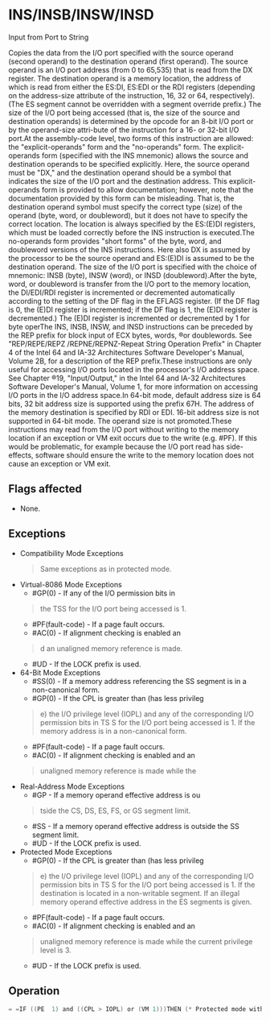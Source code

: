 # INS/INSB/INSW/INSD

Input from Port to String

Copies the data from the I/O port specified with the source operand (second operand) to the destination operand (first operand).
The source operand is an I/O port address (from 0 to 65,535) that is read from the DX register.
The destination operand is a memory location, the address of which is read from either the ES:DI, ES:EDI or the RDI registers (depending on the address-size attribute of the instruction, 16, 32 or 64, respectively).
(The ES segment cannot be overridden with a segment override prefix.) The size of the I/O port being accessed (that is, the size of the source and destination operands) is determined by the opcode for an 8-bit I/O port or by the operand-size attri-bute of the instruction for a 16- or 32-bit I/O port.At the assembly-code level, two forms of this instruction are allowed: the "explicit-operands" form and the "no-operands" form.
The explicit-operands form (specified with the INS mnemonic) allows the source and destination operands to be specified explicitly.
Here, the source operand must be "DX," and the destination operand should be a symbol that indicates the size of the I/O port and the destination address.
This explicit-operands form is provided to allow documentation; however, note that the documentation provided by this form can be misleading.
That is, the destination operand symbol must specify the correct type (size) of the operand (byte, word, or doubleword), but it does not have to specify the correct location.
The location is always specified by the ES:(E)DI registers, which must be loaded correctly before the INS instruction is executed.The no-operands form provides "short forms" of the byte, word, and doubleword versions of the INS instructions.
Here also DX is assumed by the processor to be the source operand and ES:(E)DI is assumed to be the destination operand.
The size of the I/O port is specified with the choice of mnemonic: INSB (byte), INSW (word), or INSD (doubleword).After the byte, word, or doubleword is transfer from the I/O port to the memory location, the DI/EDI/RDI register is incremented or decremented automatically according to the setting of the DF flag in the EFLAGS register.
(If the DF flag is 0, the (E)DI register is incremented; if the DF flag is 1, the (E)DI register is decremented.) The (E)DI register is incremented or decremented by 1 for byte operThe INS, INSB, INSW, and INSD instructions can be preceded by the REP prefix for block input of ECX bytes, words, ®or doublewords.
See "REP/REPE/REPZ /REPNE/REPNZ-Repeat String Operation Prefix" in Chapter 4 of the Intel 64 and IA-32 Architectures Software Developer's Manual, Volume 2B, for a description of the REP prefix.These instructions are only useful for accessing I/O ports located in the processor's I/O address space.
See Chapter ®19, "Input/Output," in the Intel 64 and IA-32 Architectures Software Developer's Manual, Volume 1, for more information on accessing I/O ports in the I/O address space.In 64-bit mode, default address size is 64 bits, 32 bit address size is supported using the prefix 67H.
The address of the memory destination is specified by RDI or EDI.
16-bit address size is not supported in 64-bit mode.
The operand size is not promoted.These instructions may read from the I/O port without writing to the memory location if an exception or VM exit occurs due to the write (e.g.
#PF).
If this would be problematic, for example because the I/O port read has side-effects, software should ensure the write to the memory location does not cause an exception or VM exit.

## Flags affected

- None.

## Exceptions

- Compatibility Mode Exceptions
  > Same exceptions as in protected mode.
- Virtual-8086 Mode Exceptions
  - #GP(0) - If any of the I/O permission bits in
  > the TSS for the I/O port being accessed is 1.
  - #PF(fault-code) - If a page fault occurs.
  - #AC(0) - If alignment checking is enabled an
  > d an unaligned memory reference is made.
  - #UD - If the LOCK prefix is used.
- 64-Bit Mode Exceptions
  - #SS(0) - If a memory address referencing the SS segment is in a non-canonical form.
  - #GP(0) - If the CPL is greater than (has less privileg
  > e) the I/O privilege level (IOPL) and any of the 
  > corresponding I/O permission bits in TS
  > S for the I/O port being accessed is 1.
  > If the memory address is in a non-canonical form.
  - #PF(fault-code) - If a page fault occurs.
  - #AC(0) - If alignment checking is enabled and an
  > unaligned memory reference is made while the 
- Real-Address Mode Exceptions
  - #GP - If a memory operand effective address is ou
  > tside the CS, DS, ES, FS, or GS segment limit.
  - #SS - If a memory operand effective address is outside the SS segment limit.
  - #UD - If the LOCK prefix is used.
- Protected Mode Exceptions
  - #GP(0) - If the CPL is greater than (has less privileg
  > e) the I/O privilege level (IOPL) and any of the 
  > corresponding I/O permission bits in TS
  > S for the I/O port being accessed is 1.
  > If the destination is located in a non-writable segment.
  > If an illegal memory operand effective 
  > address in the ES segments is given.
  - #PF(fault-code) - If a page fault occurs.
  - #AC(0) - If alignment checking is enabled and an
  > unaligned memory reference is made while the 
  > current privilege level is 3.
  - #UD - If the LOCK prefix is used.

## Operation

```C
= =IF ((PE  1) and ((CPL > IOPL) or (VM 1)))THEN (* Protected mode with CPL > IOPL or virtual-8086 mode *)= IF (Any I/O Permission Bit for I/O port being accessed 1)THEN (* I/O operation is not allowed *)#GP(0);ELSE (* I/O operation is allowed *) DEST := SRC; (* Read from I/O port *)FI;ELSE (Real Mode or Protected Mode with CPL IOPL *)DEST := SRC; (* Read from I/O port *)FI;Non-64-bit Mode:IF (Byte transfer)=THEN IF DF  0THEN (E)DI := (E)DI + 1; ELSE (E)DI := (E)DI - 1; FI;ELSE IF (Word transfer) = THEN IF DF0THEN (E)DI := (E)DI + 2; ELSE (E)DI := (E)DI - 2; FI;ELSE (* Doubleword transfer *)=THEN IF DF  0THEN (E)DI := (E)DI + 4; ELSE (E)DI := (E)DI - 4; FI;FI;FI;FI64-bit Mode:IF (Byte transfer)=THEN IF DF  0THEN (E|R)DI := (E|R)DI + 1; ELSE (E|R)DI := (E|R)DI - 1; FI;ELSE IF (Word transfer) = THEN IF DF0THEN (E)DI := (E)DI + 2; ELSE (E)DI := (E)DI - 2; FI;ELSE (* Doubleword transfer *)=THEN IF DF  0THEN (E|R)DI := (E|R)DI ELSE (E|R)DI := (E|R)DI - 4; FI;FI;FI;
```
